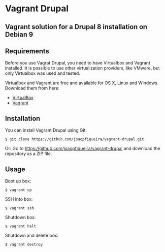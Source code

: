 # Vagrant Drupal

## Vagrant solution for a Drupal 8 installation on Debian 9

## Requirements
Before you use Vagrat Drupal, you need to have Virtualbox and Vagrant installed. It is possible to use other virtualization providers, like VMware, but only Virtualbox was used and tested.

Virtualbox and Vagrant are free and available for OS X, Linux and Windows. Download them from here:
- [VirtualBox](https://www.virtualbox.org/wiki/Downloads)
- [Vagrant ](https://www.vagrantup.com/downloads.html)

## Installation
You can install Vagrant Drupal using Git:
```
$ git clone https://github.com/joaopfigueira/vagrant-drupal.git
```
Or:
Go to https://github.com/joaopfigueira/vagrant-drupal and download the repository as a ZIP file.

## Usage
Boot up box:
```
$ vagrant up
```

SSH into box:
```
$ vagrant ssh
```

Shutdown box:
```
$ vagrant halt
```

Shutdown and delete box:
```
$ vagrant destroy
```

